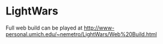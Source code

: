 # LightWars
Full web build can be played at http://www-personal.umich.edu/~nemetro/LightWars/Web%20Build.html
